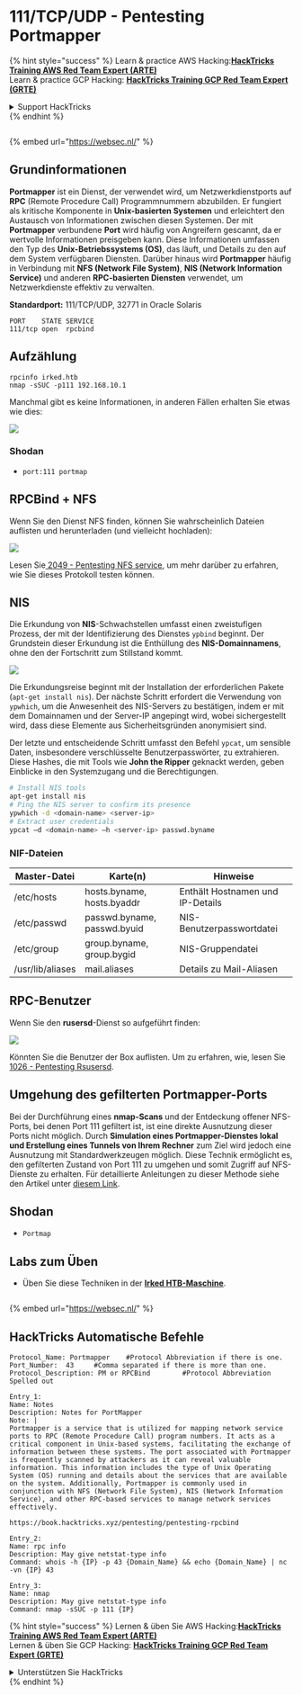 # 111/TCP/UDP - Pentesting Portmapper

{% hint style="success" %}
Learn & practice AWS Hacking:<img src="/.gitbook/assets/arte.png" alt="" data-size="line">[**HackTricks Training AWS Red Team Expert (ARTE)**](https://training.hacktricks.xyz/courses/arte)<img src="/.gitbook/assets/arte.png" alt="" data-size="line">\
Learn & practice GCP Hacking: <img src="/.gitbook/assets/grte.png" alt="" data-size="line">[**HackTricks Training GCP Red Team Expert (GRTE)**<img src="/.gitbook/assets/grte.png" alt="" data-size="line">](https://training.hacktricks.xyz/courses/grte)

<details>

<summary>Support HackTricks</summary>

* Check the [**subscription plans**](https://github.com/sponsors/carlospolop)!
* **Join the** 💬 [**Discord group**](https://discord.gg/hRep4RUj7f) or the [**telegram group**](https://t.me/peass) or **follow** us on **Twitter** 🐦 [**@hacktricks\_live**](https://twitter.com/hacktricks\_live)**.**
* **Share hacking tricks by submitting PRs to the** [**HackTricks**](https://github.com/carlospolop/hacktricks) and [**HackTricks Cloud**](https://github.com/carlospolop/hacktricks-cloud) github repos.

</details>
{% endhint %}

<figure><img src="https://pentest.eu/RENDER_WebSec_10fps_21sec_9MB_29042024.gif" alt=""><figcaption></figcaption></figure>

{% embed url="https://websec.nl/" %}

## Grundinformationen

**Portmapper** ist ein Dienst, der verwendet wird, um Netzwerkdienstports auf **RPC** (Remote Procedure Call) Programmnummern abzubilden. Er fungiert als kritische Komponente in **Unix-basierten Systemen** und erleichtert den Austausch von Informationen zwischen diesen Systemen. Der mit **Portmapper** verbundene **Port** wird häufig von Angreifern gescannt, da er wertvolle Informationen preisgeben kann. Diese Informationen umfassen den Typ des **Unix-Betriebssystems (OS)**, das läuft, und Details zu den auf dem System verfügbaren Diensten. Darüber hinaus wird **Portmapper** häufig in Verbindung mit **NFS (Network File System)**, **NIS (Network Information Service)** und anderen **RPC-basierten Diensten** verwendet, um Netzwerkdienste effektiv zu verwalten.

**Standardport:** 111/TCP/UDP, 32771 in Oracle Solaris
```
PORT    STATE SERVICE
111/tcp open  rpcbind
```
## Aufzählung
```
rpcinfo irked.htb
nmap -sSUC -p111 192.168.10.1
```
Manchmal gibt es keine Informationen, in anderen Fällen erhalten Sie etwas wie dies:

![](<../.gitbook/assets/image (553).png>)

### Shodan

* `port:111 portmap`

## RPCBind + NFS

Wenn Sie den Dienst NFS finden, können Sie wahrscheinlich Dateien auflisten und herunterladen (und vielleicht hochladen):

![](<../.gitbook/assets/image (872).png>)

Lesen Sie[ 2049 - Pentesting NFS service](nfs-service-pentesting.md), um mehr darüber zu erfahren, wie Sie dieses Protokoll testen können.

## NIS

Die Erkundung von **NIS**-Schwachstellen umfasst einen zweistufigen Prozess, der mit der Identifizierung des Dienstes `ypbind` beginnt. Der Grundstein dieser Erkundung ist die Enthüllung des **NIS-Domainnamens**, ohne den der Fortschritt zum Stillstand kommt.

![](<../.gitbook/assets/image (859).png>)

Die Erkundungsreise beginnt mit der Installation der erforderlichen Pakete (`apt-get install nis`). Der nächste Schritt erfordert die Verwendung von `ypwhich`, um die Anwesenheit des NIS-Servers zu bestätigen, indem er mit dem Domainnamen und der Server-IP angepingt wird, wobei sichergestellt wird, dass diese Elemente aus Sicherheitsgründen anonymisiert sind.

Der letzte und entscheidende Schritt umfasst den Befehl `ypcat`, um sensible Daten, insbesondere verschlüsselte Benutzerpasswörter, zu extrahieren. Diese Hashes, die mit Tools wie **John the Ripper** geknackt werden, geben Einblicke in den Systemzugang und die Berechtigungen.
```bash
# Install NIS tools
apt-get install nis
# Ping the NIS server to confirm its presence
ypwhich -d <domain-name> <server-ip>
# Extract user credentials
ypcat –d <domain-name> –h <server-ip> passwd.byname
```
### NIF-Dateien

| **Master-Datei**  | **Karte(n)**                  | **Hinweise**                         |
| ---------------- | --------------------------- | --------------------------------- |
| /etc/hosts       | hosts.byname, hosts.byaddr  | Enthält Hostnamen und IP-Details |
| /etc/passwd      | passwd.byname, passwd.byuid | NIS-Benutzerpasswortdatei            |
| /etc/group       | group.byname, group.bygid   | NIS-Gruppendatei                    |
| /usr/lib/aliases | mail.aliases                | Details zu Mail-Aliasen              |

## RPC-Benutzer

Wenn Sie den **rusersd**-Dienst so aufgeführt finden:

![](<../.gitbook/assets/image (1041).png>)

Könnten Sie die Benutzer der Box auflisten. Um zu erfahren, wie, lesen Sie [1026 - Pentesting Rsusersd](1026-pentesting-rusersd.md).

## Umgehung des gefilterten Portmapper-Ports

Bei der Durchführung eines **nmap-Scans** und der Entdeckung offener NFS-Ports, bei denen Port 111 gefiltert ist, ist eine direkte Ausnutzung dieser Ports nicht möglich. Durch **Simulation eines Portmapper-Dienstes lokal und Erstellung eines Tunnels von Ihrem Rechner** zum Ziel wird jedoch eine Ausnutzung mit Standardwerkzeugen möglich. Diese Technik ermöglicht es, den gefilterten Zustand von Port 111 zu umgehen und somit Zugriff auf NFS-Dienste zu erhalten. Für detaillierte Anleitungen zu dieser Methode siehe den Artikel unter [diesem Link](https://medium.com/@sebnemK/how-to-bypass-filtered-portmapper-port-111-27cee52416bc).

## Shodan

* `Portmap`

## Labs zum Üben

* Üben Sie diese Techniken in der [**Irked HTB-Maschine**](https://app.hackthebox.com/machines/Irked).

<figure><img src="https://pentest.eu/RENDER_WebSec_10fps_21sec_9MB_29042024.gif" alt=""><figcaption></figcaption></figure>

{% embed url="https://websec.nl/" %}

## HackTricks Automatische Befehle
```
Protocol_Name: Portmapper    #Protocol Abbreviation if there is one.
Port_Number:  43     #Comma separated if there is more than one.
Protocol_Description: PM or RPCBind        #Protocol Abbreviation Spelled out

Entry_1:
Name: Notes
Description: Notes for PortMapper
Note: |
Portmapper is a service that is utilized for mapping network service ports to RPC (Remote Procedure Call) program numbers. It acts as a critical component in Unix-based systems, facilitating the exchange of information between these systems. The port associated with Portmapper is frequently scanned by attackers as it can reveal valuable information. This information includes the type of Unix Operating System (OS) running and details about the services that are available on the system. Additionally, Portmapper is commonly used in conjunction with NFS (Network File System), NIS (Network Information Service), and other RPC-based services to manage network services effectively.

https://book.hacktricks.xyz/pentesting/pentesting-rpcbind

Entry_2:
Name: rpc info
Description: May give netstat-type info
Command: whois -h {IP} -p 43 {Domain_Name} && echo {Domain_Name} | nc -vn {IP} 43

Entry_3:
Name: nmap
Description: May give netstat-type info
Command: nmap -sSUC -p 111 {IP}
```
{% hint style="success" %}
Lernen & üben Sie AWS Hacking:<img src="/.gitbook/assets/arte.png" alt="" data-size="line">[**HackTricks Training AWS Red Team Expert (ARTE)**](https://training.hacktricks.xyz/courses/arte)<img src="/.gitbook/assets/arte.png" alt="" data-size="line">\
Lernen & üben Sie GCP Hacking: <img src="/.gitbook/assets/grte.png" alt="" data-size="line">[**HackTricks Training GCP Red Team Expert (GRTE)**<img src="/.gitbook/assets/grte.png" alt="" data-size="line">](https://training.hacktricks.xyz/courses/grte)

<details>

<summary>Unterstützen Sie HackTricks</summary>

* Überprüfen Sie die [**Abonnementpläne**](https://github.com/sponsors/carlospolop)!
* **Treten Sie der** 💬 [**Discord-Gruppe**](https://discord.gg/hRep4RUj7f) oder der [**Telegram-Gruppe**](https://t.me/peass) bei oder **folgen** Sie uns auf **Twitter** 🐦 [**@hacktricks\_live**](https://twitter.com/hacktricks\_live)**.**
* **Teilen Sie Hacking-Tricks, indem Sie PRs an die** [**HackTricks**](https://github.com/carlospolop/hacktricks) und [**HackTricks Cloud**](https://github.com/carlospolop/hacktricks-cloud) GitHub-Repos senden.

</details>
{% endhint %}
